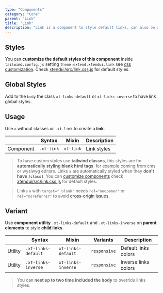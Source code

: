 ```yaml
---
type: "Components"
category: "Core"
parent: "Link"
title: "Link"
description: "Link is a component to style default links, can also be applied to other tags."
---
```


## Styles

You can **customize the default styles of this component** inside `tailwind.config.js` setting `theme.extend.xtendui.link` see [css customization](/components/global/preset#customization). Check [xtendui/src/link.css.js](https://github.com/xtendui/xtendui/blob/master/src/link.css.js) for default styles.

## Global Styles

Add to the `body` the class `xt-links-default` or `xt-links-inverse` to have link global styles.

## Usage

Use `a` without classes or `.xt-link` to create a **link**.

<div class="xt-overflow-sub overflow-y-hidden overflow-x-scroll my-5 xt-my-auto w-full">

|                         | Syntax                                     | Mixin                       | Description                   |
| ----------------------- | ----------------------------------------- | ----------------------------- | ----------------------------- |
| Component                  | `.xt-link`                 | `xt-link`              | Link styles            |

</div>

> To have custom styles use **tailwind classes**, this styles are for **automatically styling blank html tags**, for example coming from cms or wysiwyg editors. Links `a` are automatically styled when they **don't have `[class]`**. You can [customize components](/components/global/preset#customization) check [xtendui/src/link.css.js](https://github.com/xtendui/xtendui/blob/master/src/link.css.js) for default styles.

> Links `a` with `target="_blank"` needs `rel="noopener"` or `rel="noreferrer"` to avoid [cross-origin issues](https://web.dev/external-anchors-use-rel-noopener/).

<demo>
  <demoinline src="demos/components/link/usage">
  </demoinline>
</demo>

## Variant

Use **component utility** `.xt-links-default` and `.xt-links-inverse` on **parent elements** to style **child links**.

<div class="xt-overflow-sub overflow-y-hidden overflow-x-scroll my-5 xt-my-auto w-full">

|                      | Syntax                          | Mixin            | Variants               | Description                   |
| ----------------------- | ---------------------------- | -----------------| ----------------------------- |----------------------------- |
| Utility                  | `.xt-links-default`       | `xt-links-default`                | `responsive`                | Default links colors            |
| Utility                  | `.xt-links-inverse`       | `xt-links-inverse`                | `responsive`                | Inverse links colors            |

</div>

> You can **nest up to two time included the body** to override links styles.

<demo>
  <demoinline src="demos/components/link/variant-inverse">
  </demoinline>
</demo>
